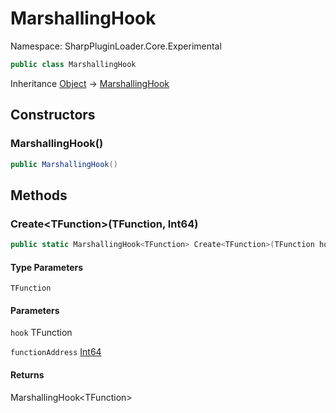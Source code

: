 # MarshallingHook

Namespace: SharpPluginLoader.Core.Experimental

```csharp
public class MarshallingHook
```

Inheritance [Object](https://docs.microsoft.com/en-us/dotnet/api/System.Object) → [MarshallingHook](./SharpPluginLoader.Core.Experimental.MarshallingHook.md)

## Constructors

### **MarshallingHook()**

```csharp
public MarshallingHook()
```

## Methods

### **Create&lt;TFunction&gt;(TFunction, Int64)**

```csharp
public static MarshallingHook<TFunction> Create<TFunction>(TFunction hook, long functionAddress)
```

#### Type Parameters

`TFunction`<br>

#### Parameters

`hook` TFunction<br>

`functionAddress` [Int64](https://docs.microsoft.com/en-us/dotnet/api/System.Int64)<br>

#### Returns

MarshallingHook&lt;TFunction&gt;<br>
